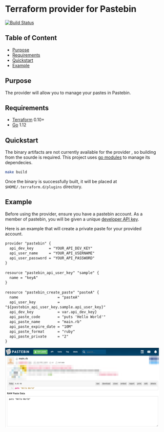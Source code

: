 # Terraform provider for Pastebin

[![Build Status](https://travis-ci.org/arminaaki/terraform-provider-pastebin.svg?branch=master)](https://travis-ci.org/arminaaki/terraform-provider-pastebin)

## Table of Content

- [Purpose](#purpose)
- [Requirements](#requirements)
- [Quickstart](#quickstart)
- [Example](#example)

## Purpose

The provider will allow you to manage
your pastes in Pastebin.

## Requirements

- [Terraform](https://www.terraform.io/downloads.html) 0.10+
- [Go](https://golang.org/doc/install) 1.12

## Quickstart

The binary artifacts are not currently available for the provider
, so building from the sourde is required.
This project uses
[go modules](https://github.com/golang/go/wiki/Modules) to manage its dependecies.

```sh
make build
```

Once the binary is successfully built,
it will be placed at `$HOME/.terraform.d/plugins` directory.

## Example

Before using the provider, ensure you have a pastebin account.
As a member of pastebin, you will be given a unique  [developer API key](https://pastebin.com/api#1).

Here is an example that will create a private paste for your provided account.

```hcl
provider "pastebin" {
  api_dev_key       = "YOUR_API_DEV_KEY"
  api_user_name     = "YOUR_API_USERNAME"
  api_user_password = "YOUR_API_PASSWORD"
}

resource "pastebin_api_user_key" "sample" {
  name = "keyA"
}

resource "pastebin_create_paste" "pasteA" {
  name                  = "pasteA"
  api_user_key          = "${pastebin_api_user_key.sample.api_user_key}"
  api_dev_key           = var.api_dev_key}
  api_paste_code        = "puts 'Hello World'"
  api_paste_name        = "main.rb"
  api_paste_expire_date = "10M"
  api_paste_format      = "ruby"
  api_paste_private     = "2"
}
```

![Demo](examples/images/demo.png)

